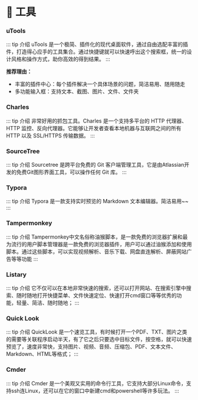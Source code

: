 # 📁 工具

### uTools [<Badge type="tip" text="传送门" vertical="middle" />](https://u.tools/)

::: tip 介绍
uTools 是一个极简、插件化的现代桌面软件，通过自由选配丰富的插件，打造得心应手的工具集合。通过快捷键就可以快速呼出这个搜索框，统一的设计风格和操作方式，助你高效的得到结果。
:::

**推荐理由：**

- 丰富的插件中心：每个插件解决一个具体场景的问题，简洁易用、随用随走
- 多功能输入框：支持文本、截图、图片、文件、文件夹

### Charles [<Badge type="tip" text="传送门" vertical="middle" />](https://www.charlesproxy.com/)

::: tip 介绍
非常好用的抓包工具。Charles 是一个支持多平台的 HTTP 代理器、HTTP 监控、反向代理器。它能够让开发者查看本地机器与互联网之间的所有 HTTP 以及 SSL/HTTPS 传输数据。
:::

### SourceTree [<Badge type="tip" text="传送门" vertical="middle" />](https://www.sourcetreeapp.com/)

::: tip 介绍
Sourcetree 是跨平台免费的 Git 客户端管理工具，它是由Atlassian开发的免费Git图形界面工具，可以操作任何 Git 库。
:::

### Typora [<Badge type="tip" text="传送门" vertical="middle" />](https://typora.io/)

::: tip 介绍
Typora 是一款支持实时预览的 Markdown 文本编辑器。简洁易用~~
:::

### Tampermonkey [<Badge type="tip" text="传送门" vertical="middle" />](https://www.tampermonkey.net/)

::: tip 介绍
Tampermonkey中文名俗称油猴脚本，是一款免费的浏览器扩展和最为流行的用户脚本管理器是一款免费的浏览器插件，用户可以通过油猴添加和使用脚本。通过这些脚本，可以实现视频解析、音乐下载、网盘直连解析、屏蔽网站广告等等功能
:::

### Listary [<Badge type="tip" text="传送门" vertical="middle" />](https://www.listary.com/)

::: tip 介绍
它不仅可以在本地非常快速的搜索，还可以打开网站、在搜索引擎中搜索、随时随地打开快捷菜单、文件快速定位、快速打开cmd窗口等等优秀的功能，轻量、简洁、随时随地；
:::

### Quick Look [<Badge type="tip" text="传送门" vertical="middle" />](https://github.com/QL-Win/QuickLook/releases)

::: tip 介绍
QuickLook 是一个速览工具，有时候打开一个PDF、TXT、图片之类的需要等关联程序启动半天，有了它之后只要选中目标文件，按空格，就可以快速预览了，速度非常快，支持图片、视频、音频、压缩包、PDF、文本文件、Markdown、HTML等格式；
:::

### Cmder [<Badge type="tip" text="传送门" vertical="middle" />](https://cmder.net/)

::: tip 介绍
Cmder 是一个美观又实用的命令行工具，它支持大部分Linux命令，支持ssh连Linux，还可以在它的窗口中新建cmd和powershell等许多玩法。
:::